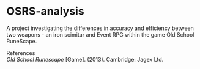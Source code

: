 # OSRS-analysis
A project investigating the differences in accuracy and efficiency between two weapons - an iron scimitar and Event RPG within the game Old School RuneScape.

References\
*Old School Runescape* [Game]. (2013). Cambridge: Jagex Ltd.
